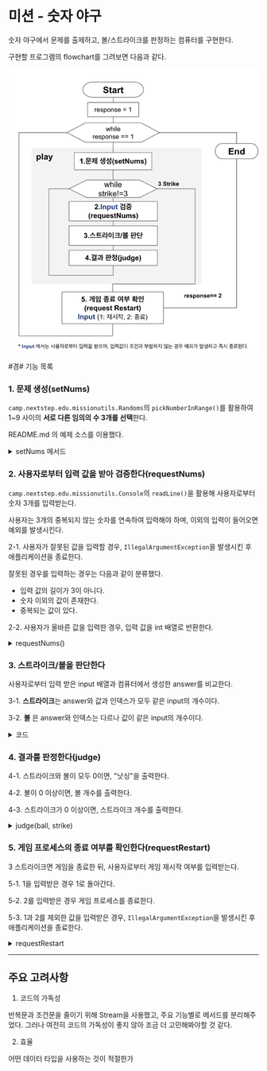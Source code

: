 # 미션 - 숫자 야구

숫자 야구에서 문제를 출제하고, 볼/스트라이크를 판정하는 컴퓨터를 구현한다. 

구현할 프로그램의 flowchart를 그려보면 다음과 같다. 

![image](flowchart.png)


#경# 기능 목록

### 1. 문제 생성(setNums)

`camp.nextstep.edu.missionutils.Randoms`의 `pickNumberInRange()`를 활용하여 1~9 사이의 **서로 다른 임의의 수 3개를 선택**한다.

README.md 의 예제 소스를 이용했다.
<details>
<summary>setNums 메서드</summary>
<div markdown="1">

```java
private static List<Integer> setNums() {
List<Integer> computer = new ArrayList<>();
while (computer.size() < 3) {
int randomNumber = Randoms.pickNumberInRange(1, 9);
if (!computer.contains(randomNumber)) {
computer.add(randomNumber);
}
}
return computer;
}
```
</div>
</details>

### 2. 사용자로부터 입력 값을 받아 검증한다(requestNums)

`camp.nextstep.edu.missionutils.Console`의 `readLine()`을 활용해 사용자로부터 숫자 3개를 입력받는다.

사용자는 3개의 중복되지 않는 숫자를 연속하여 입력해야 하며, 이외의 입력이 들어오면 예외를 발생시킨다.

2-1. 사용자가 잘못된 값을 입력할 경우, `IllegalArgumentException`을 발생시킨 후 애플리케이션을 종료한다.

잘못된 경우를 입력하는 경우는 다음과 같이 분류했다.

- 입력 값의 길이가 3이 아니다.
- 숫자 이외의 값이 존재한다.
- 중복되는 값이 있다.

2-2. 사용자가 올바른 값을 입력한 경우, 입력 값을 int 배열로 반환한다.

<details>
<summary>requestNums() </summary>
<div markdown="1">

```java
private static int[] requestNums() {
System.out.print("숫자를 입력해주세요 : ");
String input = readLine();

        //입력값 길이 검증
        if (input.length() != 3) throw new IllegalArgumentException();
        //숫자 이외의 값 포함 검증
        if (!input.matches("\\d+")) throw new IllegalArgumentException();
        //중복값 검증
        if (input.chars()
                .distinct()
                .count() != 3) throw new IllegalArgumentException();

        return  input.chars()
                .map(Character::getNumericValue)
                .toArray();
    }
```

</div>
</details>

### 3. 스트라이크/볼을 판단한다

사용자로부터 입력 받은 input 배열과 컴퓨터에서 생성한 answer를 비교한다.

3-1. **스트라이크**는 answer와 값과 인덱스가 모두 같은 input의 개수이다.

3-2. **볼** 은 answer와 인덱스는 다르나 값이 같은 input의 개수이다.

<details>
<summary>코드</summary>
<div markdown="1">

```java
long strike = IntStream.range(0, input.length)
        .filter(i -> input[i] == answer.get(i))
        .count();

long ball = IntStream.range(0, input.length)
        .filter(i -> input[i] != answer.get(i) && answer.contains(input[i]))
        .count();
```

</div>
</details>

###  4. 결과를 판정한다(judge)

4-1. 스트라이크와 볼이 모두 0이면, "낫싱"을 출력한다.

4-2. 볼이 0 이상이면, 볼 개수를 출력한다.

4-3. 스트라이크가 0 이상이면, 스트라이크 개수를 출력한다.

<details>
<summary> judge(ball, strike) </summary>
<div markdown="1">

```java
private static void judge(long ball, long strike) {
    //볼, 스트라이크가 모두 없는 경우
   if (strike + ball == 0) {System.out.print("낫싱");}
   //볼이 존재하는 경우
   if (ball > 0) {System.out.print(ball + "볼 ");}
   //스트라이크가 존재하는 경우
   if (strike > 0) {System.out.print(strike + "스트라이크");}

   System.out.println();
}
```
</div>
</details>

### 5. 게임 프로세스의 종료 여부를 확인한다(requestRestart)


3 스트라이크면 게임을 종료한 뒤, 사용자로부터 게임 재시작 여부를 입력받는다. 

5-1. 1을 입력받은 경우 1로 돌아간다.

5-2. 2를 입력받은 경우 게임 프로세스를 종료한다.

5-3. 1과 2를 제외한 값을 입력받은 경우, `IllegalArgumentException`을 발생시킨 후 애플리케이션을 종료한다.

<details>
<summary> requestRestart  </summary>
<div markdown="1">

```java
private static int requestRestart() {
        String input = readLine();
        if (input.equals("1")) return 1;
        if (input.equals("2")) return 2;

    }

```
</div>
</details>


---

## 주요 고려사항

1. 코드의 가독성

반복문과 조건문을 줄이기 위해 Stream을 사용했고, 주요 기능별로 메서드를 분리해주었다.
그러나 여전히 코드의 가독성이 좋지 않아 조금 더 고민해봐야할 것 같다. 

2. 효율

어떤 데이터 타입을 사용하는 것이 적절한가